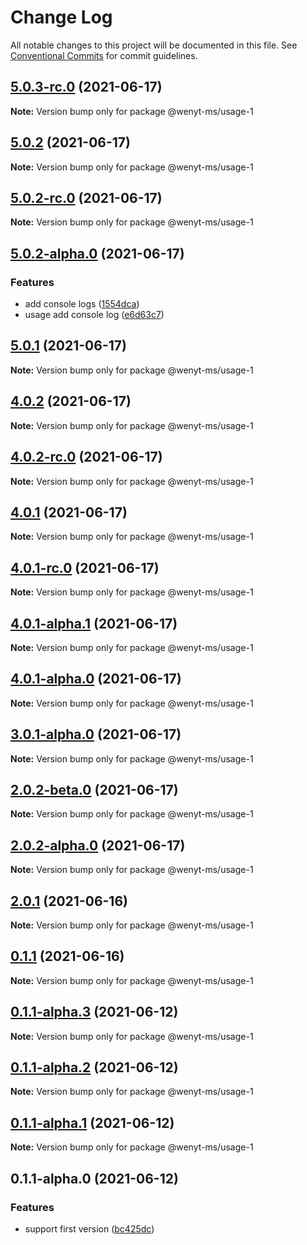# Change Log

All notable changes to this project will be documented in this file.
See [Conventional Commits](https://conventionalcommits.org) for commit guidelines.

## [5.0.3-rc.0](https://github.com/wenytang-ms-123/TestAction/compare/@wenyt-ms/usage-1@5.0.2...@wenyt-ms/usage-1@5.0.3-rc.0) (2021-06-17)

**Note:** Version bump only for package @wenyt-ms/usage-1





## [5.0.2](https://github.com/wenytang-ms-123/TestAction/compare/@wenyt-ms/usage-1@5.0.2-rc.0...@wenyt-ms/usage-1@5.0.2) (2021-06-17)

**Note:** Version bump only for package @wenyt-ms/usage-1





## [5.0.2-rc.0](https://github.com/wenytang-ms-123/TestAction/compare/@wenyt-ms/usage-1@5.0.2-alpha.0...@wenyt-ms/usage-1@5.0.2-rc.0) (2021-06-17)

**Note:** Version bump only for package @wenyt-ms/usage-1





## [5.0.2-alpha.0](https://github.com/wenytang-ms-123/TestAction/compare/@wenyt-ms/usage-1@5.0.1...@wenyt-ms/usage-1@5.0.2-alpha.0) (2021-06-17)


### Features

* add console logs ([1554dca](https://github.com/wenytang-ms-123/TestAction/commit/1554dca706695488500e686ef23fbac45da57fec))
* usage add console log ([e6d63c7](https://github.com/wenytang-ms-123/TestAction/commit/e6d63c72d6157ce474e914eb9f73d98a458b8996))





## [5.0.1](https://github.com/wenytang-ms-123/TestAction/compare/@wenyt-ms/usage-1@4.0.2...@wenyt-ms/usage-1@5.0.1) (2021-06-17)

**Note:** Version bump only for package @wenyt-ms/usage-1





## [4.0.2](https://github.com/wenytang-ms-123/TestAction/compare/@wenyt-ms/usage-1@4.0.2-rc.0...@wenyt-ms/usage-1@4.0.2) (2021-06-17)

**Note:** Version bump only for package @wenyt-ms/usage-1





## [4.0.2-rc.0](https://github.com/wenytang-ms-123/TestAction/compare/@wenyt-ms/usage-1@4.0.1...@wenyt-ms/usage-1@4.0.2-rc.0) (2021-06-17)

**Note:** Version bump only for package @wenyt-ms/usage-1





## [4.0.1](https://github.com/wenytang-ms-123/TestAction/compare/@wenyt-ms/usage-1@4.0.1-rc.0...@wenyt-ms/usage-1@4.0.1) (2021-06-17)

**Note:** Version bump only for package @wenyt-ms/usage-1





## [4.0.1-rc.0](https://github.com/wenytang-ms-123/TestAction/compare/@wenyt-ms/usage-1@4.0.1-alpha.1...@wenyt-ms/usage-1@4.0.1-rc.0) (2021-06-17)

**Note:** Version bump only for package @wenyt-ms/usage-1





## [4.0.1-alpha.1](https://github.com/wenytang-ms-123/TestAction/compare/@wenyt-ms/usage-1@4.0.1-alpha.0...@wenyt-ms/usage-1@4.0.1-alpha.1) (2021-06-17)

**Note:** Version bump only for package @wenyt-ms/usage-1





## [4.0.1-alpha.0](https://github.com/wenytang-ms-123/TestAction/compare/@wenyt-ms/usage-1@3.0.1-alpha.0...@wenyt-ms/usage-1@4.0.1-alpha.0) (2021-06-17)

**Note:** Version bump only for package @wenyt-ms/usage-1





## [3.0.1-alpha.0](https://github.com/wenytang-ms-123/TestAction/compare/@wenyt-ms/usage-1@2.0.2-beta.0...@wenyt-ms/usage-1@3.0.1-alpha.0) (2021-06-17)

**Note:** Version bump only for package @wenyt-ms/usage-1





## [2.0.2-beta.0](https://github.com/wenytang-ms-123/TestAction/compare/@wenyt-ms/usage-1@2.0.2-alpha.0...@wenyt-ms/usage-1@2.0.2-beta.0) (2021-06-17)

**Note:** Version bump only for package @wenyt-ms/usage-1





## [2.0.2-alpha.0](https://github.com/wenytang-ms-123/TestAction/compare/@wenyt-ms/usage-1@2.0.1...@wenyt-ms/usage-1@2.0.2-alpha.0) (2021-06-17)

**Note:** Version bump only for package @wenyt-ms/usage-1





## [2.0.1](https://github.com/wenytang-ms-123/TestAction/compare/@wenyt-ms/usage-1@0.1.1...@wenyt-ms/usage-1@2.0.1) (2021-06-16)

**Note:** Version bump only for package @wenyt-ms/usage-1





## [0.1.1](https://github.com/wenytang-ms-123/TestAction/compare/@wenyt-ms/usage-1@0.1.1-alpha.3...@wenyt-ms/usage-1@0.1.1) (2021-06-16)

**Note:** Version bump only for package @wenyt-ms/usage-1





## [0.1.1-alpha.3](https://github.com/wenytang-ms-123/TestAction/compare/@wenyt-ms/usage-1@0.1.1-alpha.2...@wenyt-ms/usage-1@0.1.1-alpha.3) (2021-06-12)

**Note:** Version bump only for package @wenyt-ms/usage-1





## [0.1.1-alpha.2](https://github.com/wenytang-ms-123/TestAction/compare/@wenyt-ms/usage-1@0.1.1-alpha.1...@wenyt-ms/usage-1@0.1.1-alpha.2) (2021-06-12)

**Note:** Version bump only for package @wenyt-ms/usage-1





## [0.1.1-alpha.1](https://github.com/wenytang-ms-123/TestAction/compare/@wenyt-ms/usage-1@0.1.1-alpha.0...@wenyt-ms/usage-1@0.1.1-alpha.1) (2021-06-12)

**Note:** Version bump only for package @wenyt-ms/usage-1





## 0.1.1-alpha.0 (2021-06-12)


### Features

* support first version ([bc425dc](https://github.com/wenytang-ms-123/TestAction/commit/bc425dc45e9241156b1e2af5dcae65cd2df2b57c))

